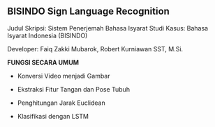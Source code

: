 BISINDO Sign Language Recognition
-------------

Judul Skripsi: Sistem Penerjemah Bahasa Isyarat Studi Kasus: Bahasa Isyarat Indonesia (BISINDO)

Developer: Faiq Zakki Mubarok, Robert Kurniawan SST, M.Si.

**FUNGSI SECARA UMUM**

- Konversi Video menjadi Gambar

- Ekstraksi Fitur Tangan dan Pose Tubuh

- Penghitungan Jarak Euclidean

- Klasifikasi dengan LSTM
